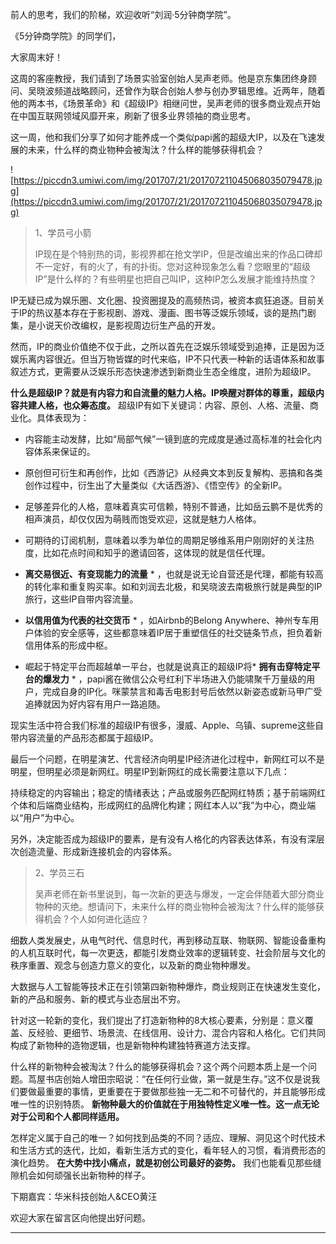 前人的思考，我们的阶梯，欢迎收听“刘润·5分钟商学院”。

《5分钟商学院》的同学们，

大家周末好！

这周的客座教授，我们请到了场景实验室创始人吴声老师。他是京东集团终身顾问、吴晓波频道战略顾问，还曾作为联合创始人参与创办罗辑思维。近两年，随着他的两本书，《场景革命》和《超级IP》相继问世，吴声老师的很多商业观点开始在中国互联网领域风靡开来，刷新了很多业界领袖的商业思考。

这一周，他和我们分享了如何才能养成一个类似papi酱的超级大IP，以及在飞速发展的未来，什么样的商业物种会被淘汰？什么样的能够获得机会？

![https://piccdn3.umiwi.com/img/201707/21/201707211045068035079478.jpg](https://piccdn3.umiwi.com/img/201707/21/201707211045068035079478.jpg)

> 1、学员弓小箭
> 
> IP现在是个特别热的词，影视界都在抢文学IP，但是改编出来的作品口碑却不一定好，有的火了，有的扑街。您对这种现象怎么看？您眼里的“超级IP”是什么样的？有些明星也把自己叫IP，这种IP怎么发展才能维持热度？

IP无疑已成为娱乐圈、文化圈、投资圈提及的高频热词，被资本疯狂追逐。目前关于IP的热议基本存在于影视剧、游戏、漫画、图书等泛娱乐领域，谈的是热门剧集，是小说天价改编权，是影视周边衍生产品的开发。

然而，IP的商业价值绝不仅于此，之所以首先在泛娱乐领域受到追捧，正是因为泛娱乐离内容很近。但当万物皆媒的时代来临，IP不只代表一种新的话语体系和故事叙述方式，更需要从泛娱乐形态快速渗透到新商业生态全维度，进阶为超级IP。

 **什么是超级IP？就是有内容力和自流量的魅力人格。IP唤醒对群体的尊重，超级内容共建人格，也众筹态度。** 超级IP有如下关键词：内容、原创、人格、流量、商业化。具体表现为：

* 内容能主动发酵，比如“局部气候”一镜到底的完成度是通过高标准的社会化内容体系来保证的。

* 原创但可衍生和再创作，比如《西游记》从经典文本到反复解构、恶搞和各类创作过程中，衍生出了大量类似《大话西游》、《悟空传》的全新IP。

* 足够差异化的人格，意味着真实可信赖，特别不普通，比如岳云鹏不是优秀的相声演员，却仅仅因为萌贱而饱受欢迎，这就是魅力人格体。

* 可期待的订阅机制，意味着以季为单位的周期足够维系用户刚刚好的关注热度，比如花点时间和知乎的邀请回答，这体现的就是信任代理。

* **离交易很近、有变现能力的流量** * ，也就是说无论自营还是代理，都能有较高的转化率和重复购买率。如和刘润去北极，和吴晓波去南极旅行就是典型的IP旅行，这些IP自带内容流量。

* **以信用值为代表的社交货币** * ，如Airbnb的Belong Anywhere、神州专车用户体验的安全感等，这些都意味着IP居于重塑信任的社交链条节点，担负着新信用体系的形成中枢。

* 崛起于特定平台而超越单一平台，也就是说真正的超级IP将* **拥有击穿特定平台的爆发力** * ，papi酱在微信公众号红利下半场进入仍能啸聚千万量级的用户，完成自身的IP化。咪蒙禁言和毒舌电影封号后依然以新姿态或新马甲广受追捧就因为好内容有用户一路追随。

现实生活中符合我们标准的超级IP有很多，漫威、Apple、乌镇、supreme这些自带内容流量的产品形态都属于超级IP。

最后一个问题，在明星演艺、代言经济向明星IP经济进化过程中，新网红可以不是明星，但明星必须是新网红。明星IP到新网红的成长需要注意以下几点：

持续稳定的内容输出；稳定的情绪表达；产品或服务匹配网红特质；基于前端网红个体和后端商业结构，形成网红的品牌化构建；网红本人以“我”为中心，商业端以“用户”为中心。

另外，决定能否成为超级IP的要素，是有没有人格化的内容表达体系，有没有深层次创造流量、形成新连接机会的内容体系。

> 2、学员三石
> 
> 吴声老师在新书里说到，每一次新的更迭与爆发，一定会伴随着大部分商业物种的灭绝。想请问下，未来什么样的商业物种会被淘汰？什么样的能够获得机会？个人如何进化适应？

细数人类发展史，从电气时代、信息时代，再到移动互联、物联网、智能设备重构的人机互联时代，每一次更迭，都能引发商业效率的逻辑转变、社会阶层与文化的秩序重置、观念与创造力意义的变化，以及新的商业物种爆发。

大数据与人工智能等技术正在引领第四新物种爆炸，商业规则正在快速发生变化，新的产品和服务、新的模式与业态层出不穷。

针对这一轮新的变化，我们提出了打造新物种的8大核心要素，分别是：意义覆盖、反经验、更细节、场景流、在线信用、设计力、混合内容和人格化。它们共同构成了新物种的造物逻辑，也是新物种构建独特赛道方法支撑。

什么样的新物种会被淘汰？什么的能够获得机会？这个两个问题本质上是一个问题。茑屋书店创始人增田宗昭说：“在任何行业做，第一就是生存。”这不仅是说我们要做最重要的事情，更重要在于要做那些独一无二和不可替代的，并且能够形成唯一性的识别特质。 **新物种最大的价值就在于用独特性定义唯一性。这一点无论对于公司和个人都同样适用。**

怎样定义属于自己的唯一？如何找到品类的不同？适应、理解、洞见这个时代技术和生活方式的迭代，比如，看新生活方式的变化，看年轻人的习惯，看消费形态的演化趋势。 **在大势中找小痛点，就是初创公司最好的姿势。** 我们也能看见那些缝隙机会如何顽强长出新物种的样子。

下期嘉宾：华米科技创始人&CEO黄汪

欢迎大家在留言区向他提出好问题。

---
